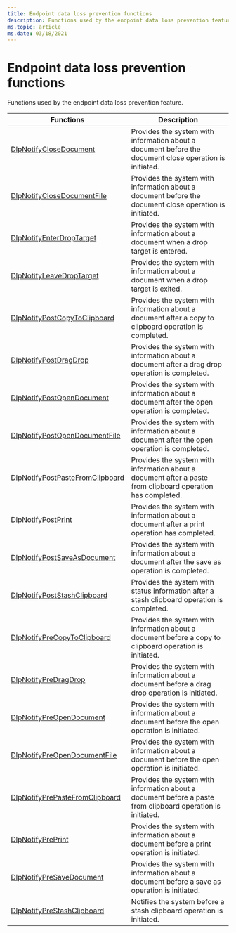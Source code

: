 ```yaml
---
title: Endpoint data loss prevention functions
description: Functions used by the endpoint data loss prevention feature.
ms.topic: article
ms.date: 03/18/2021
---
```


# Endpoint data loss prevention functions

Functions used by the endpoint data loss prevention feature.



| Functions                                                       | Description                                                           |
|-------------------------------------------------------------------|-----------------------------------------------------------------------|
| [DlpNotifyCloseDocument](endpointdlp-dlpnotifyclosedocument.md)                       | Provides the system with information about a document before the document close operation is initiated.                                  |
| [DlpNotifyCloseDocumentFile](endpointdlp-dlpnotifyclosedocumentfile.md)                       | Provides the system with information about a document before the document close operation is initiated.                                  |
| [DlpNotifyEnterDropTarget](endpointdlp-dlpnotifyenterdroptarget.md)                       | Provides the system with information about a document when a drop target is entered.                                  |
| [DlpNotifyLeaveDropTarget](endpointdlp-dlpnotifyleavedroptarget.md)                       | Provides the system with information about a document when a drop target is exited.                                  |
| [DlpNotifyPostCopyToClipboard](endpointdlp-dlpnotifypostcopytoclipboard.md)                         | Provides the system with information about a document after a copy to clipboard operation is completed.  |
| [DlpNotifyPostDragDrop](endpointdlp-dlpnotifypostdragdrop.md)                         | Provides the system with information about a document after a drag drop operation is completed.  |
| [DlpNotifyPostOpenDocument](endpointdlp-dlpnotifypostopendocument.md)                       | Provides the system with information about a document after the open operation is completed.                                  |
| [DlpNotifyPostOpenDocumentFile](endpointdlp-dlpnotifypostopendocumentfile.md)                       | Provides the system with information about a document after the open operation is completed.                                  |
| [DlpNotifyPostPasteFromClipboard](endpointdlp-dlpnotifypostpastefromclipboard.md)                       | Provides the system with information about a document after a paste from clipboard operation has completed.                                  |
| [DlpNotifyPostPrint](endpointdlp-dlpnotifypostprint.md)                       | Provides the system with information about a document after a print operation has completed.                                  |
| [DlpNotifyPostSaveAsDocument](endpointdlp-dlpnotifypostsaveasdocument.md)                       | Provides the system with information about a document after the save as operation is completed.                                  |
| [DlpNotifyPostStashClipboard](endpointdlp-dlpnotifypoststashclipboard.md)                       | Provides the system with status information after a stash clipboard operation is completed.                                  |
| [DlpNotifyPreCopyToClipboard](endpointdlp-dlpnotifyprecopytoclipboard.md)                         | Provides the system with information about a document before a copy to clipboard operation is initiated.  |
| [DlpNotifyPreDragDrop](endpointdlp-dlpnotifypredragdrop.md)                         | Provides the system with information about a document before a drag drop operation is initiated.  |
| [DlpNotifyPreOpenDocument](endpointdlp-dlpnotifypreopendocument.md)                         | Provides the system with information about a document before the open operation is initiated.  |
| [DlpNotifyPreOpenDocumentFile](endpointdlp-dlpnotifypreopendocumentfile.md)                         | Provides the system with information about a document before the open operation is initiated.  |
| [DlpNotifyPrePasteFromClipboard](endpointdlp-dlpnotifyprepastefromclipboard.md)                         | Provides the system with information about a document before a paste from clipboard operation is initiated.  |
| [DlpNotifyPrePrint](endpointdlp-dlpnotifypreprint.md)                         | Provides the system with information about a document before a print operation is initiated.  |
| [DlpNotifyPreSaveDocument](endpointdlp-dlpnotifypresaveasdocument.md)                       | Provides the system with information about a document before a save as operation is initiated.                                  |
| [DlpNotifyPreStashClipboard](endpointdlp-dlpnotifyprestashclipboard.md)                       | Notifies the system before a stash clipboard operation is initiated.                                  |